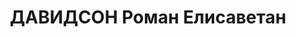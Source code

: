 ---
title: ДАВИДСОН Роман Елисаветан
description: "Род. в 1893, Лифляндская губ., Рижский уезд, латыш, обр.: неполное среднее,\
  \ член ВКП(б). Проживал: Москва, Воротниковский пер., д. 7/9, кв. 59. Зав. группой\
  \ по пищевой промышленности и торговле КПК при ЦК ВКП(б). \n  Арестован 15.06.1937.\
  \ Обв. в измене Родине и в провокационной работе в качестве агента царской охранки\
  \ в дореволюционные годы. Приговор: ВК ВС СССР, 27.11.1937 – ВМН. Расстрелян 27.11.1937,\
  \ г.Москва. \n  Реабилитирован ВК ВС СССР 04.02.1956"
---